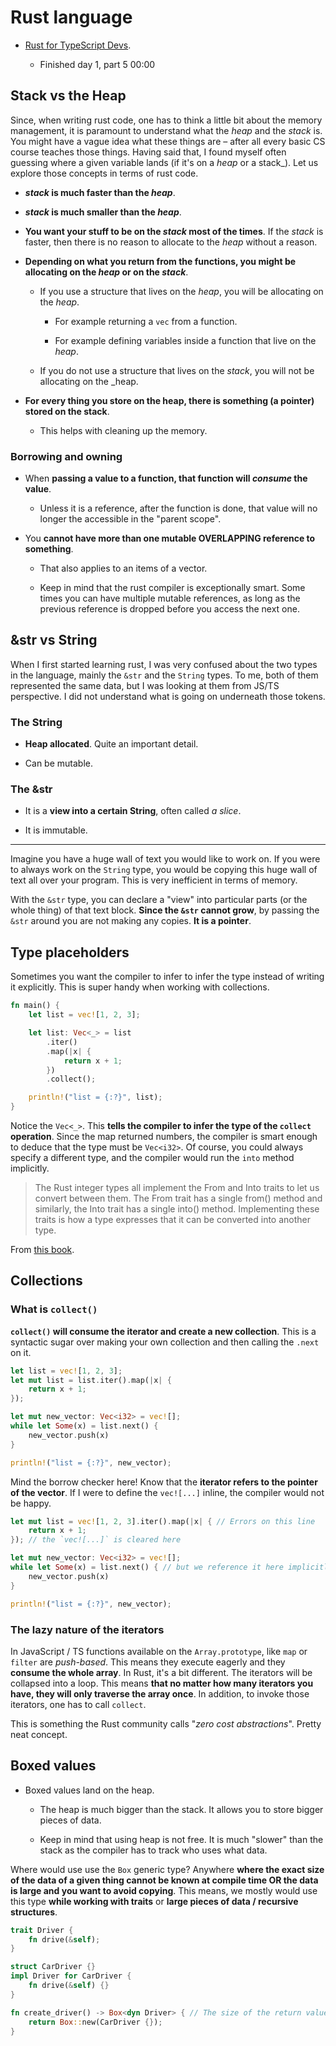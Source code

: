# Rust language

- [Rust for TypeScript Devs](https://frontendmasters.com/workshops/rust-typescript-devs/).

  - Finished day 1, part 5 00:00

## Stack vs the Heap

Since, when writing rust code, one has to think a little bit about the memory management, it is paramount to understand what the _heap_ and the _stack_ is. You might have a vague idea what these things are – after all every basic CS course teaches those things. Having said that, I found myself often guessing where a given variable lands (if it's on a _heap_ or a stack_). Let us explore those concepts in terms of rust code.

- **_stack_ is much faster than the _heap_**.

- **_stack_ is much smaller than the _heap_**.

- **You want your stuff to be on the _stack_ most of the times**. If the _stack_ is faster, then there is no reason to allocate to the _heap_ without a reason.

- **Depending on what you return from the functions, you might be allocating on the _heap_ or on the _stack_**.

  - If you use a structure that lives on the _heap_, you will be allocating on the _heap_.

    - For example returning a `vec` from a function.

    - For example defining variables inside a function that live on the _heap_.

  - If you do not use a structure that lives on the _stack_, you will not be allocating on the _heap.

- **For every thing you store on the heap, there is something (a pointer) stored on the stack**.

  - This helps with cleaning up the memory.

### Borrowing and owning

- When **passing a value to a function, that function will _consume_ the value**.

  - Unless it is a reference, after the function is done, that value will no longer the accessible in the "parent scope".

- You **cannot have more than one mutable OVERLAPPING reference to something**.

  - That also applies to an items of a vector.

  - Keep in mind that the rust compiler is exceptionally smart. Some times you can have multiple mutable references, as long as the previous reference is dropped before you access the next one.

## &str vs String

When I first started learning rust, I was very confused about the two types in the language, mainly the `&str` and the `String` types. To me, both of them represented the same data, but I was looking at them from JS/TS perspective. I did not understand what is going on underneath those tokens.

### The String

- **Heap allocated**. Quite an important detail.

- Can be mutable.

### The &str

- It is a **view into a certain String**, often called _a slice_.

- It is immutable.

---

Imagine you have a huge wall of text you would like to work on. If you were to always work on the `String` type, you would be copying this huge wall of text all over your program. This is very inefficient in terms of memory.

With the `&str` type, you can declare a "view" into particular parts (or the whole thing) of that text block. **Since the `&str` cannot grow**, by passing the `&str` around you are not making any copies. **It is a pointer**.

## Type placeholders

Sometimes you want the compiler to infer to infer the type instead of writing it explicitly. This is super handy when working with collections.

```rust
fn main() {
    let list = vec![1, 2, 3];

    let list: Vec<_> = list
        .iter()
        .map(|x| {
            return x + 1;
        })
        .collect();

    println!("list = {:?}", list);
}
```

Notice the `Vec<_>`. This **tells the compiler to infer the type of the `collect` operation**. Since the map returned numbers, the compiler is smart enough to deduce that the type must be `Vec<i32>`. Of course, you could always specify a different type, and the compiler would run the `into` method implicitly.

> The Rust integer types all implement the From<T> and Into<T> traits to let us convert between them. The From<T> trait has a single from() method and similarly, the Into<T> trait has a single into() method. Implementing these traits is how a type expresses that it can be converted into another type.

From [this book](https://google.github.io/comprehensive-rust/exercises/day-1/implicit-conversions.html).

## Collections

### What is `collect()`

**`collect()` will consume the iterator and create a new collection**. This is a syntactic sugar over making your own collection and then calling the `.next` on it.

```rust
let list = vec![1, 2, 3];
let mut list = list.iter().map(|x| {
    return x + 1;
});

let mut new_vector: Vec<i32> = vec![];
while let Some(x) = list.next() {
    new_vector.push(x)
}

println!("list = {:?}", new_vector);
```

Mind the borrow checker here! Know that the **iterator refers to the pointer of the vector**. If I were to define the `vec![...]` inline, the compiler would not be happy.

```rust
let mut list = vec![1, 2, 3].iter().map(|x| { // Errors on this line
    return x + 1;
}); // the `vec![...]` is cleared here

let mut new_vector: Vec<i32> = vec![];
while let Some(x) = list.next() { // but we reference it here implicitly by referencing the iterator.
    new_vector.push(x)
}

println!("list = {:?}", new_vector);
```

### The lazy nature of the iterators

In JavaScript / TS functions available on the `Array.prototype`, like `map` or `filter` are _push-based_. This means they execute eagerly and they **consume the whole array**. In Rust, it's a bit different. The iterators will be collapsed into a loop. This means **that no matter how many iterators you have, they will only traverse the array once**. In addition, to invoke those iterators, one has to call `collect`.

This is something the Rust community calls "_zero cost abstractions_". Pretty neat concept.

## Boxed values

- Boxed values land on the heap.

  - The heap is much bigger than the stack. It allows you to store bigger pieces of data.

  - Keep in mind that using heap is not free. It is much "slower" than the stack as the compiler has to track who uses what data.

Where would use use the `Box` generic type? Anywhere **where the exact size of the data of a given thing cannot be known at compile time OR the data is large and you want to avoid copying**. This means, we mostly would use this type **while working with traits** or **large pieces of data / recursive structures**.

```rust
trait Driver {
    fn drive(&self);
}

struct CarDriver {}
impl Driver for CarDriver {
    fn drive(&self) {}
}

fn create_driver() -> Box<dyn Driver> { // The size of the return value cannot be known on compile time. There might be multiple structs that implement the Driver trait
    return Box::new(CarDriver {});
}
```
